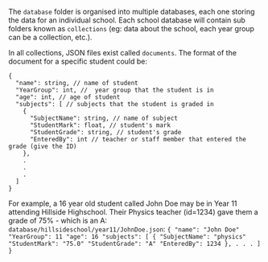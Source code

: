 The `database` folder is organised into multiple databases, each one storing the data for an individual school.
Each school database will contain sub folders known as `collections` (eg: data about the school, each year group can be a collection, etc.).

In all collections, JSON files exist called `documents`. The format of the document for a specific student could be:

```
{
  "name": string, // name of student
  "YearGroup": int, //  year group that the student is in
  "age": int, // age of student
  "subjects": [ // subjects that the student is graded in
    {
      "SubjectName": string, // name of subject
      "StudentMark": float, // student's mark
      "StudentGrade": string, // student's grade
      "EnteredBy": int // teacher or staff member that entered the grade (give the ID)
    },
    .
    .
    .
  ]
}
```

For example, a 16 year old student called John Doe may be in Year 11 attending Hillside Highschool. Their Physics teacher (id=1234) gave them a grade of 75% - which is an A:
  `database/hillsideschool/year11/JohnDoe.json`:
    ```
    {
      "name": "John Doe"
      "YearGroup": 11
      "age": 16
      "subjects": [
        {
          "SubjectName": "physics"
          "StudentMark": "75.0"
          "StudentGrade": "A"
          "EnteredBy": 1234
        },
        .
        .
        .
      ]
    }
    ```